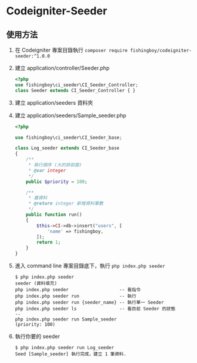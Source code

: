 # Codeigniter-Seeder

## 使用方法
1. 在 Codeigniter 專案目錄執行 `composer require fishingboy/codeigniter-seeder:^1.0.0`
2. 建立 application/controller/Seeder.php
    ```php
    <?php
    use fishingboy\ci_seeder\CI_Seeder_Controller;
    class Seeder extends CI_Seeder_Controller { }
    ```
3. 建立 application/seeders 資料夾

4. 建立 application/seeders/Sample_seeder.php
    ```php
    <?php
    
    use fishingboy\ci_seeder\CI_Seeder_base;
    
    class Log_seeder extends CI_Seeder_base
    {
        /**
         * 執行順序 (大的排前面)
         * @var integer
         */
        public $priority = 100;
    
        /**
         * 塞資料
         * @return integer 新增資料筆數
         */
        public function run()
        {
            $this->CI->db->insert("users", [
                'name' => fishingboy,
            ]);
            return 1;
        }
    }
    
    ```
5. 進入 command line 專案目錄底下，執行 `php index.php seeder`
    ```shell
    $ php index.php seeder
    seeder (資料填充)
    php index.php seeder                   -- 看指令
    php index.php seeder run               -- 執行
    php index.php seeder run {seeder_name} -- 執行單一 Seeder
    php index.php seeder ls                -- 看目前 Seeder 的狀態
    -- 
    php index.php seeder run Sample_seeder                     (priority: 100)
    ```
5. 執行你要的 seeder
   ```shell
   $ php index.php seeder run Log_seeder
   Seed [Sample_seeder] 執行完成，建立 1 筆資料. 

   ```
